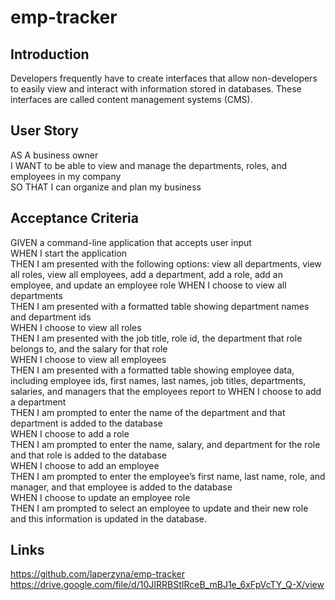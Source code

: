 # emp-tracker

## Introduction
Developers frequently have to create interfaces that allow non-developers to easily view and interact with information stored in databases. These interfaces are called content management systems (CMS).

## User Story
AS A business owner <br>
I WANT to be able to view and manage the departments, roles, and employees in my company <br>
SO THAT I can organize and plan my business <br>

## Acceptance Criteria
GIVEN a command-line application that accepts user input <br>
WHEN I start the application <br>
THEN I am presented with the following options: view all departments, view all roles, view all employees, add a department, add a role, add an employee, and update an employee role
WHEN I choose to view all departments <br>
THEN I am presented with a formatted table showing department names and department ids <br>
WHEN I choose to view all roles <br>
THEN I am presented with the job title, role id, the department that role belongs to, and the salary for that role <br>
WHEN I choose to view all employees <br>
THEN I am presented with a formatted table showing employee data, including employee ids, first names, last names, job titles, departments, salaries, and managers that the employees report to
WHEN I choose to add a department <br>
THEN I am prompted to enter the name of the department and that department is added to the database <br>
WHEN I choose to add a role <br>
THEN I am prompted to enter the name, salary, and department for the role and that role is added to the database <br>
WHEN I choose to add an employee <br>
THEN I am prompted to enter the employee’s first name, last name, role, and manager, and that employee is added to the database <br>
WHEN I choose to update an employee role <br>
THEN I am prompted to select an employee to update and their new role and this information is updated in the database.

## Links
https://github.com/laperzyna/emp-tracker <br>
https://drive.google.com/file/d/10JIRRBStIRceB_mBJ1e_6xFpVcTY_Q-X/view
